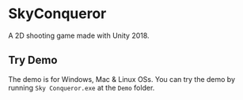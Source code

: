 # SkyConqueror
A 2D shooting game made with Unity 2018.

## Try Demo
The demo is for Windows, Mac & Linux OSs. You can try the demo by running ```Sky Conqueror.exe``` at the ```Demo``` folder.
